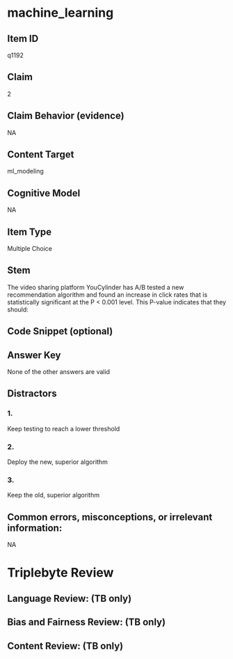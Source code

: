 # machine_learning

## Item ID
q1192

## Claim
2

## Claim Behavior (evidence)
NA

## Content Target
ml_modeling

## Cognitive Model
NA

## Item Type
Multiple Choice

## Stem
The video sharing platform YouCylinder has A/B tested a new recommendation algorithm and found an increase in click rates that is statistically significant at the P < 0.001 level. This P-value indicates that they should:

## Code Snippet (optional)


## Answer Key
None of the other answers are valid

## Distractors

### 1.
Keep testing to reach a lower threshold

### 2.
Deploy the new, superior algorithm

### 3.
Keep the old, superior algorithm

## Common errors, misconceptions, or irrelevant information:
NA

# Triplebyte Review


## Language Review: (TB only)


## Bias and Fairness Review: (TB only)


## Content Review: (TB only)

